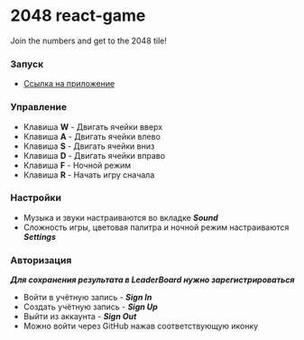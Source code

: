 # 2048 react-game
Join the numbers and get to the 2048 tile!

### Запуск
- [Ссылка на приложение](https://pozhitok-egor-2048.netlify.app/)

### Управление
- Клавиша **W** - Двигать ячейки вверх
- Клавиша **A** - Двигать ячейки влево
- Клавиша **S** - Двигать ячейки вниз
- Клавиша **D** - Двигать ячейки вправо
- Клавиша **F** - Ночной режим
- Клавиша **R** - Начать игру сначала

### Настройки
- Музыка и звуки настраиваются во вкладке ***Sound***
- Сложность игры, цветовая палитра и ночной режим настраиваются ***Settings***

### Авторизация
***Для сохранения результата в LeaderBoard нужно зарегистрироваться***
- Войти в учётную запись - ***Sign In***
- Создать учётную запись - ***Sign Up***
- Выйти из аккаунта - ***Sign Out***
- Можно войти через GitHub нажав соответствующую иконку

